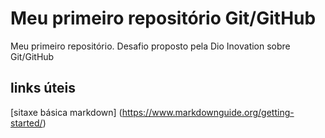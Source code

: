 #  Meu primeiro repositório Git/GitHub
Meu primeiro repositório. Desafio proposto pela Dio Inovation sobre Git/GitHub
## links úteis
[sitaxe básica markdown] (https://www.markdownguide.org/getting-started/)
